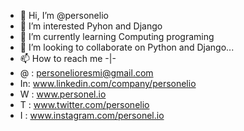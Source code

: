 - 👋 Hi, I’m @personelio
- 👀 I’m interested Pyhon and Django
- 🌱 I’m currently learning Computing programing
- 💞️ I’m looking to collaborate on Python and Django...
- 📫 How to reach me -|-
- @ : personelioresmi@gmail.com
- In: www.linkedin.com/company/personelio
- W : www.personel.io
- T : www.twitter.com/personelio
- I : www.instagram.com/personel.io

<!---
personelio/personelio is a ✨ special ✨ repository because its `README.md` (this file) appears on your GitHub profile.
You can click the Preview link to take a look at your changes.
--->
